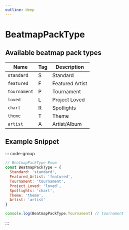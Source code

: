 ```yaml
---
outline: deep
---
```


# BeatmapPackType

## Available beatmap pack types

| Name         | Tag | Description     |
|--------------|-----|-----------------|
| `standard`   | S   | Standard        |
| `featured`   | F   | Featured Artist |
| `tournament` | P   | Tournament      |
| `loved`      | L   | Project Loved   |
| `chart`      | R   | Spotlights      |
| `theme`      | T   | Theme           |
| `artist`     | A   | Artist/Album    |

## Example Snippet

::: code-group

```js [enum.gs]
// BeatmapPackType Enum
const BeatmapPackType = {
  Standard: 'standard',
  Featured_Artist: 'featured',
  Tournament: 'tournament',
  Project_Loved: 'loved',
  Spotlights: 'chart',
  Theme: 'theme',
  Artist: 'artist'
}

console.log(BeatmapPackType.Tournament) // tournament
```

:::